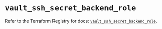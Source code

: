 # `vault_ssh_secret_backend_role`

Refer to the Terraform Registry for docs: [`vault_ssh_secret_backend_role`](https://registry.terraform.io/providers/hashicorp/vault/5.3.0/docs/resources/ssh_secret_backend_role).
